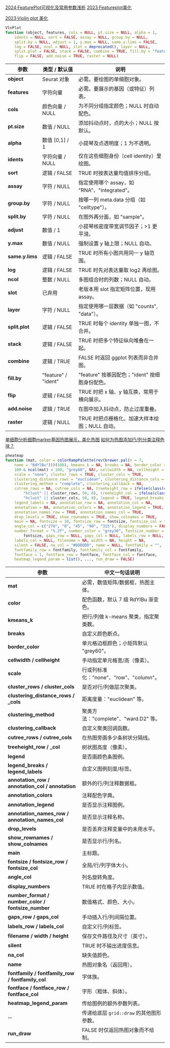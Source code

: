 [2024·FeaturePlot可视化及常用参数浅析](https://mp.weixin.qq.com/s/y5OUrAa9F8SIuZY-QqOKIw)
[2023·Featureplot美化](https://mp.weixin.qq.com/s/SVnOLyTWUSr4ynG6ps1ZZQ)

[2023·Violin plot 美化](https://mp.weixin.qq.com/s/YXjK59_jkZtXrK4WqtpX9A)
```R
VlnPlot
function (object, features, cols = NULL, pt.size = NULL, alpha = 1, 
    idents = NULL, sort = FALSE, assay = NULL, group.by = NULL, 
    split.by = NULL, adjust = 1, y.max = NULL, same.y.lims = FALSE, 
    log = FALSE, ncol = NULL, slot = deprecated(), layer = NULL, 
    split.plot = FALSE, stack = FALSE, combine = TRUE, fill.by = "feature", 
    flip = FALSE, add.noise = TRUE, raster = NULL)
```
| 参数              | 类型 / 默认值            | 说明                                 |
| --------------- | ------------------- | ---------------------------------- |
| **object**      | Seurat 对象           | 必需。要绘图的单细胞对象。                      |
| **features**    | 字符向量                | 必需。要展示的基因（或特征）列表。                  |
| **cols**        | 颜色向量 / NULL         | 为不同分组指定颜色；NULL 时自动配色。              |
| **pt.size**     | 数值 / NULL           | 添加抖动点时，点的大小；NULL 按默认。              |
| **alpha**       | 数值 \[0,1] / 1       | 小提琴及点透明度；1 为不透明。                   |
| **idents**      | 字符向量 / NULL         | 仅在这些细胞身份（cell identity）里绘图。        |
| **sort**        | 逻辑 / FALSE          | TRUE 时按表达量均值排序分组。                  |
| **assay**       | 字符 / NULL           | 指定使用哪个 assay，如 "RNA"、"integrated"。 |
| **group.by**    | 字符 / NULL           | 按哪一列 meta.data 分组（如 "celltype"）。   |
| **split.by**    | 字符 / NULL           | 在图外再分面，如 "sample"。                 |
| **adjust**      | 数值 / 1              | 小提琴核密度带宽调节因子；>1 更平滑。               |
| **y.max**       | 数值 / NULL           | 强制设置 y 轴上限；NULL 自动。                |
| **same.y.lims** | 逻辑 / FALSE          | TRUE 时所有小图共用同一 y 轴范围。              |
| **log**         | 逻辑 / FALSE          | TRUE 时先对表达量取 log2 再绘图。             |
| **ncol**        | 整数 / NULL           | 多图组合时的列数；NULL 自动。                  |
| **slot**        | 已弃用                 | 老版本用 slot 指定矩阵位置，现用 assay。         |
| **layer**       | 字符 / NULL           | 指定使用哪一层数据（如 "counts", "data"）。     |
| **split.plot**  | 逻辑 / FALSE          | TRUE 时每个 identity 单独一图，不合并。        |
| **stack**       | 逻辑 / FALSE          | TRUE 时把多个特征纵向堆叠在一起。                |
| **combine**     | 逻辑 / TRUE           | FALSE 时返回 ggplot 列表而非合并图。          |
| **fill.by**     | "feature" / "ident" | "feature" 按基因配色；"ident" 按细胞身份配色。   |
| **flip**        | 逻辑 / FALSE          | TRUE 时把 x 轴、y 轴互换，常用于横向展示。         |
| **add.noise**   | 逻辑 / TRUE           | 在图中加入抖动点，防止过度重叠。                   |
| **raster**      | 逻辑 / NULL           | TRUE 时把点栅格化，加速大样本绘图；NULL 自动。       |


[单细胞分析细胞marker基因热图展示，美化热图](https://mp.weixin.qq.com/s/r6b6qWrNBQhVqRJE4XaVaw)
[如何为热图添加行/列分类注释色块？](https://mp.weixin.qq.com/s/vgwMTx3L1l2_MGRupN62Yw)
```R
pheatmap
function (mat, color = colorRampPalette(rev(brewer.pal(n = 7, 
    name = "RdYlBu")))(100), kmeans_k = NA, breaks = NA, border_color = ifelse(nrow(mat) < 
    100 & ncol(mat) < 100, "grey60", NA), cellwidth = NA, cellheight = NA, 
    scale = "none", cluster_rows = TRUE, cluster_cols = TRUE, 
    clustering_distance_rows = "euclidean", clustering_distance_cols = "euclidean", 
    clustering_method = "complete", clustering_callback = NA, 
    cutree_rows = NA, cutree_cols = NA, treeheight_row = ifelse(class(cluster_rows) == 
        "hclust" || cluster_rows, 50, 0), treeheight_col = ifelse(class(cluster_cols) == 
        "hclust" || cluster_cols, 50, 0), legend = TRUE, legend_breaks = NA, 
    legend_labels = NA, annotation_row = NA, annotation_col = NA, 
    annotation = NA, annotation_colors = NA, annotation_legend = TRUE, 
    annotation_names_row = TRUE, annotation_names_col = TRUE, 
    drop_levels = TRUE, show_rownames = TRUE, show_colnames = TRUE, 
    main = NA, fontsize = 10, fontsize_row = fontsize, fontsize_col = fontsize, 
    angle_col = c("270", "0", "45", "90", "315"), display_numbers = FALSE, 
    number_format = "%.2f", number_color = "grey30", fontsize_number = 0.8 * 
        fontsize, gaps_row = NULL, gaps_col = NULL, labels_row = NULL, 
    labels_col = NULL, filename = NA, width = NA, height = NA, 
    silent = FALSE, na_col = "#DDDDDD", name = NULL, fontfamily = "", 
    fontfamily_row = fontfamily, fontfamily_col = fontfamily, 
    fontface = 1, fontface_row = fontface, fontface_col = fontface, 
    heatmap_legend_param = list(), ..., run_draw = FALSE) 
```
| 参数                                                    | 中文一句话说明                       |
| ----------------------------------------------------- | ----------------------------- |
| **mat**                                               | 必需，数值矩阵/数据框，热图主体。             |
| **color**                                             | 配色函数，默认 7 级 RdYlBu 渐变色。       |
| **kmeans\_k**                                         | 把行/列做 k-means 聚类，指定聚类数。       |
| **breaks**                                            | 自定义颜色断点。                      |
| **border\_color**                                     | 单元格边框颜色；小矩阵默认 "grey60"。       |
| **cellwidth / cellheight**                            | 手动指定单元格宽/高（像素）。               |
| **scale**                                             | 行或列标准化："none"、"row"、"column"。 |
| **cluster\_rows / cluster\_cols**                     | 是否对行/列做层次聚类。                  |
| **clustering\_distance\_rows / \_cols**               | 距离度量："euclidean" 等。           |
| **clustering\_method**                                | 聚类方法："complete"、"ward.D2" 等。  |
| **clustering\_callback**                              | 自定义聚类回调函数。                    |
| **cutree\_rows / cutree\_cols**                       | 在热图旁画多少条树状分隔线。                |
| **treeheight\_row / \_col**                           | 树状图高度（像素）。                    |
| **legend**                                            | 是否画颜色条图例。                     |
| **legend\_breaks / legend\_labels**                   | 自定义图例刻度/标签。                   |
| **annotation\_row / annotation\_col / annotation**    | 额外的行/列注释数据框。                  |
| **annotation\_colors**                                | 注释配色字典。                       |
| **annotation\_legend**                                | 是否显示注释图例。                     |
| **annotation\_names\_row / annotation\_names\_col**   | 是否显示注释名称。                     |
| **drop\_levels**                                      | 是否丢弃注释变量中的未用水平。               |
| **show\_rownames / show\_colnames**                   | 是否显示行/列名。                     |
| **main**                                              | 主标题。                          |
| **fontsize / fontsize\_row / fontsize\_col**          | 全局/行/列字体大小。                   |
| **angle\_col**                                        | 列名旋转角度。                       |
| **display\_numbers**                                  | TRUE 时在格子内显示数值。               |
| **number\_format / number\_color / fontsize\_number** | 数值格式、颜色、大小。                   |
| **gaps\_row / gaps\_col**                             | 手动插入行/列间隔位置。                  |
| **labels\_row / labels\_col**                         | 自定义行/列标签。                     |
| **filename / width / height**                         | 保存文件路径及尺寸（英寸）。                |
| **silent**                                            | TRUE 时不输出进度信息。                |
| **na\_col**                                           | 缺失值颜色。                        |
| **name**                                              | 热图对象名（返回用）。                   |
| **fontfamily / fontfamily\_row / fontfamily\_col**    | 字体族。                          |
| **fontface / fontface\_row / fontface\_col**          | 字形（粗体、斜体）。                    |
| **heatmap\_legend\_param**                            | 传给图例的额外参数列表。                  |
| **...**                                               | 传递给底层 `grid::draw` 的其他图形参数。   |
| **run\_draw**                                         | FALSE 时仅返回热图对象而不绘制。           |

